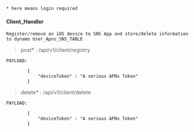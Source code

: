 ```* here means login required```

#### Client_Handler

    Register/remove an iOS device to SNS App and store/delete information to dynamo User_Apns_SNS_TABLE

> post* : /api/v1/client/registry

```
PAYLOAD:

        {
            "deviceToken" : "A serious APNs Token"
        }
```

> delete* : /api/v1/client/delete

```
PAYLOAD:

        {
            "deviceToken" : "A serious APNs Token"
        }
```
